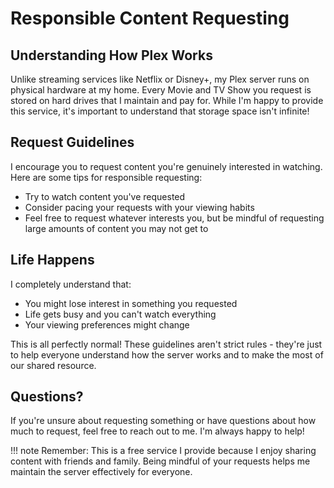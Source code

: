 # Responsible Content Requesting

## Understanding How Plex Works
Unlike streaming services like Netflix or Disney+, my Plex server runs on physical hardware at my home. Every Movie and TV Show you request is stored on hard drives that I maintain and pay for. While I'm happy to provide this service, it's important to understand that storage space isn't infinite!

## Request Guidelines
I encourage you to request content you're genuinely interested in watching. Here are some tips for responsible requesting:

* Try to watch content you've requested
* Consider pacing your requests with your viewing habits
* Feel free to request whatever interests you, but be mindful of requesting large amounts of content you may not get to

## Life Happens
I completely understand that:

* You might lose interest in something you requested
* Life gets busy and you can't watch everything
* Your viewing preferences might change

This is all perfectly normal! These guidelines aren't strict rules - they're just to help everyone understand how the server works and to make the most of our shared resource.

## Questions?
If you're unsure about requesting something or have questions about how much to request, feel free to reach out to me. I'm always happy to help!

!!! note
    Remember: This is a free service I provide because I enjoy sharing content with friends and family. Being mindful of your requests helps me maintain the server effectively for everyone.
